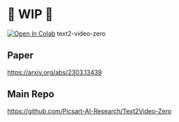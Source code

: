 # 🚦 WIP 🚦

[![Open In Colab](https://colab.research.google.com/assets/colab-badge.svg)](https://colab.research.google.com/github/camenduru/text2video-zero-colab/blob/main/text2video_zero.ipynb) text2-video-zero

## Paper 
https://arxiv.org/abs/2303.13439

## Main Repo
https://github.com/Picsart-AI-Research/Text2Video-Zero